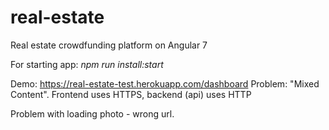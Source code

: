 # real-estate
Real estate crowdfunding platform on Angular 7

For starting app: *npm run install:start*

Demo: https://real-estate-test.herokuapp.com/dashboard
Problem: "Mixed Content". Frontend uses HTTPS, backend (api) uses HTTP 

Problem with loading photo - wrong url.
